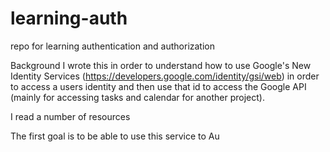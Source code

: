 # learning-auth
repo for learning authentication and authorization 

Background
I wrote this in order to understand how to use Google's New Identity Services (https://developers.google.com/identity/gsi/web) in order to access a users identity and
then use that id to access the Google API (mainly for accessing tasks and calendar for another project).

I read a number of resources 


The first goal is to be able to use this service to Au
